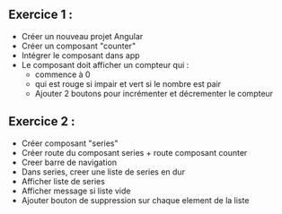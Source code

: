 ## Exercice 1 :
- Créer un nouveau projet Angular
- Créer un composant "counter"
- Intégrer le composant dans app
- Le composant doit afficher un compteur qui :
    - commence à 0
    - qui est rouge si impair et vert si le nombre est pair
    - Ajouter 2 boutons pour incrémenter et décrementer le compteur


## Exercice 2 :
- Créer composant "series"
- Créer route du composant series + route composant counter
- Creer barre de navigation
- Dans series, creer une liste de series en dur
- Afficher liste de series
- Afficher message si liste vide
- Ajouter bouton de suppression sur chaque element de la liste